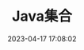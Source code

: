---
title: Java集合
date: 2023-04-17 17:08:02
permalink: /pages/3b9b39/
categories:
  - 面试
  - 面试基础
tags:
  - 
---